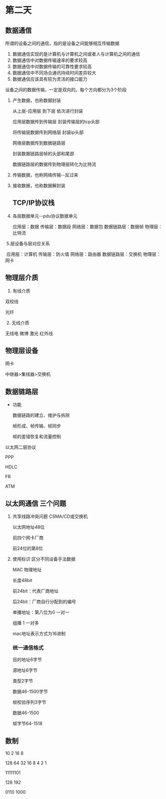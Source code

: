 # 第二天

## 数据通信

所谓的设备之间的通信，指的是设备之间能够相互传输数据

1. 数据通信实现的是计算机与计算机之间或者人与计算机之间的通信
2. 数据通信中对数据传输速率的要求较高
3. 数据通信中对数据传输的可靠性要求较高
4. 数据通信中不同场合通讯持续时间差异较大
5. 数据通信应该具有较为灵活的接口能力

设备之间的数据传输，一定是双向的。每个方向都分为3个阶段

1. 产生数据，也称数据封装

   从上层-应用层	到下层	依次进行封装

   应用层数据传到传输层	封装传输层的tcp头部

   将传输层数据传到网络层 封装ip头部

   网络层数据传到数据链路层

   封装数据链路层帧的头部和尾部

   数据链路层的数据传到物理层转化为比特流

2. 传输数据，也称网络传输--反过来

3. 接收数据，也称数据解封装

   ## TCP/IP协议栈

   

4. 各层数据单元--pdu协议数据单元

   应用层：数据	传输层：数据段	网络层：数据包	数据链路层：数据帧	物理层：比特流

​	5.层设备与层对应关系

​		应用层：计算机	传输层：防火墙	网络层：路由器	数据链路层：交换机	物理层：网卡



## 物理层介质

1. 有线介质

双绞线	







光纤









​	2. 无线介质

无线电	微博	激光	红外线

## 物理层设备



网卡

中继器>集线器>交换机

## 数据链路层

- 功能

  数据链路的建立、维护与拆除

  帧形成、帧传输、帧同步

  帧的差错恢复和流量控制

以太网二层协议

PPP

HDLC

FR

ATM

## 以太网通信	三个问题

1. 共享线路冲突问题	CSMA/CD或交换机

   以太网地址48位

   前四个网卡厂商

   前24位的第8位

2. 使用标识  区分不同设备手法数据

   MAC	物理地址

   长度48bit

   前24bit：代表厂商地址

   后24bit：厂商自行分配到的编号

   单播地址：第八位为0	一对一

   组播						1	一对多

   mac地址表示方式为16进制

   ### 	统一通信格式

   目的地址6字节

   源地址6字节

   类型2字节

   数据46-1500字节

   帧校验序列3字节

   数据46-1500

   帧字节64-1518

   

## 数制

10	2	16	8

128	64	32	16	8	4	2	1	

11111101

128	192

0110 1000 

